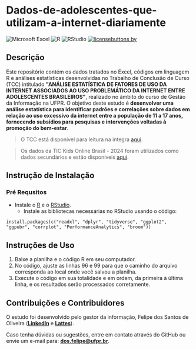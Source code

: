 # Dados-de-adolescentes-que-utilizam-a-internet-diariamente
![Microsoft Excel](https://img.shields.io/badge/Microsoft_Excel-217346?style=for-the-badge&logo=microsoft-excel&logoColor=white)
![R](https://img.shields.io/badge/r-%23276DC3.svg?style=for-the-badge&logo=r&logoColor=white)
![RStudio](https://img.shields.io/badge/RStudio-4285F4?style=for-the-badge&logo=rstudio&logoColor=white)
[![licensebuttons by](https://licensebuttons.net/l/by/3.0/88x31.png)](https://creativecommons.org/licenses/by/4.0)

## Descrição
Este repositório contém os dados tratados no Excel, códigos em linguagem R e análises estatísticas desenvolvidas no Trabalho de Conclusão de Curso (TCC) intitulado **"ANÁLISE ESTATÍSTICA DE FATORES DE USO DA INTERNET ASSOCIADOS AO USO PROBLEMÁTICO DA INTERNET ENTRE ADOLESCENTES BRASILEIROS"**, realizado no âmbito do curso de Gestão da Informação na UFPR. O objetivo deste estudo é **desenvolver uma análise estatística para identificar padrões e correlações sobre dados em relação ao uso excessivo da internet entre a população de 11 a 17 anos, fornecendo subsídios para pesquisas e intervenções voltadas à promoção do bem-estar**.

> O TCC está disponível para leitura na integra [aqui](https://acervodigital.ufpr.br/xmlui/handle/1884/41065).

> Os dados da TIC Kids Online Brasil - 2024 foram utilizados como dados secundários e estão disponíveis [aqui](http://cetic.br/pt/arquivos/kidsonline/2024/criancas/#bases).

## Instrução de Instalação

### Pré Requsitos
- Instale o [R](https://www.r-project.org/) e o [RStudio](https://posit.co/downloads/).
   - Instale as bibliotecas necessárias no RStudio usando o código:

```
install.packages(c("readxl", "dplyr", "tidyverse", "ggplot2", "ggpubr", "corrplot", "PerformanceAnalytics", "broom"))
```

## Instruções de Uso
1. Baixe a planilha e o código R em seu computador.
2. No código, ajuste as linhas 96 e 99 para que o caminho do arquivo corresponda ao local onde você salvou a planilha.
3. Execute o código em sua totalidade e em ordem, da primeira à última linha, e os resultados serão processados corretamente.

## Contribuições e Contribuidores
O estudo foi desenvolvido pelo gestor da informação, Felipe dos Santos de Oliveira (**[LinkedIn](https://www.linkedin.com/in/felipe-so/)** e **[Lattes](https://buscatextual.cnpq.br/buscatextual/visualizacv.do;jsessionid=616D88E0E7B800C95B898C74B91F877F.buscatextual_0)**).

Caso tenha dúvidas ou sugestões, entre em contato através do GitHub ou envie um e-mail para: **[dos.felipe@ufpr.br](mailto:dos.felipe@ufpr.br)**.
